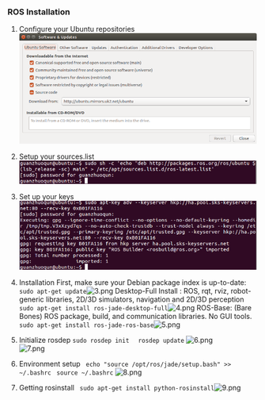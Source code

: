 ### ROS Installation 
1. Configure your Ubuntu repositories![sofeware.png](https://github.com/Fuyi-Huang/ES2016_14353091/blob/master/images/ROS/Software%20Sources.png?raw=true)

2. Setup your sources.list![1.png](https://github.com/Fuyi-Huang/ES2016_14353091/blob/master/images/ROS/1.png?raw=true)

3. Set up your keys![2.png](https://github.com/Fuyi-Huang/ES2016_14353091/blob/master/images/ROS/2.png?raw=true)

4. Installation 
First, make sure your Debian package index is up-to-date: 
 ``` sudo apt-get update ```![3.png](https://github.com/Fuyi-Huang/ES2016_14353091/blob/master/images/ROS/3.png?raw=true)
Desktop-Full Install : ROS, rqt, rviz, robot-generic libraries, 2D/3D simulators, navigation and 2D/3D perception 
 ``` sudo apt-get install ros-jade-desktop-full```![4.png](https://github.com/Fuyi-Huang/ES2016_14353091/blob/master/images/ROS/4.png?raw=true)
ROS-Base: (Bare Bones) ROS package, build, and communication libraries. No GUI tools. ``` sudo apt-get install ros-jade-ros-base```![5.png](https://github.com/Fuyi-Huang/ES2016_14353091/blob/master/images/ROS/5.png?raw=true)


5. Initialize rosdep
 ``` sudo rosdep init  ``` 
 ``` rosdep update``` ![6.png](https://github.com/Fuyi-Huang/ES2016_14353091/blob/master/images/ROS/6.png?raw=true)  <br/> ![7.png](https://github.com/Fuyi-Huang/ES2016_14353091/blob/master/images/ROS/7.png?raw=true)

6. Environment setup
 ``` echo "source /opt/ros/jade/setup.bash" >> ~/.bashrc```
 ``` source ~/.bashrc``` ![8.png](https://github.com/Fuyi-Huang/ES2016_14353091/blob/master/images/ROS/8.png?raw=true)

7. Getting rosinstall
``` sudo apt-get install python-rosinstall```![9.png](https://github.com/Fuyi-Huang/ES2016_14353091/blob/master/images/ROS/9.png?raw=true)